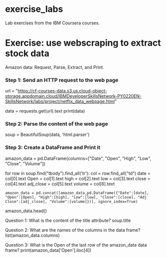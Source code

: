 # exercise_labs
Lab exercises from the IBM Coursera courses.

# Exercise: use webscraping to extract stock data
Amazon data: Request, Parse, Extract, and Print.

### Step 1: Send an HTTP request to the web page

url = "https://cf-courses-data.s3.us.cloud-object-storage.appdomain.cloud/IBMDeveloperSkillsNetwork-PY0220EN-SkillsNetwork/labs/project/netflix_data_webpage.html"

data  = requests.get(url).text
print(data)

### Step 2: Parse the content of the web page

soup = BeautifulSoup(data, 'html.parser')

### Step 3: Create a DataFrame and Print it
amazon_data = pd.DataFrame(columns=["Date", "Open", "High", "Low", "Close", "Volume"])

for row in soup.find("tbody").find_all('tr'):
    col = row.find_all("td")
    date = col[0].text
    Open = col[1].text
    high = col[2].text
    low = col[3].text
    close = col[4].text
    adj_close = col[5].text
    volume = col[6].text
    
    amazon_data = pd.concat([amazon_data,pd.DataFrame({"Date":[date], "Open":[Open], "High":[high], "Low":[low], "Close":[close], "Adj Close":[adj_close], "Volume":[volume]})], ignore_index=True)

amazon_data.head()


Question 1: What is the content of the title attribute?
soup.title

Question 2: What are the names of the columns in the data frame?
list(amazon_data.columns)

Question 3: What is the Open of the last row of the amazon_data data frame?
print(amazon_data['Open'].iloc[4])
